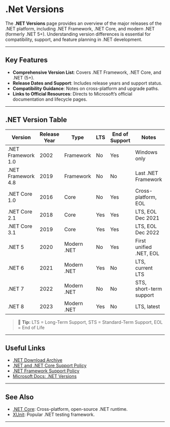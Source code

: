 ﻿# .Net Versions

The **.NET Versions** page provides an overview of the major releases of the .NET platform, including .NET Framework, .NET Core, and modern .NET (formerly .NET 5+). Understanding version differences is essential for compatibility, support, and feature planning in .NET development.

---

## Key Features

- **Comprehensive Version List**: Covers .NET Framework, .NET Core, and .NET (5+).
- **Release Dates and Support**: Includes release years and support status.
- **Compatibility Guidance**: Notes on cross-platform and upgrade paths.
- **Links to Official Resources**: Directs to Microsoft’s official documentation and lifecycle pages.

---

## .NET Version Table

| Version         | Release Year | Type         | LTS | End of Support | Notes                       |
|----------------|-------------|--------------|-----|----------------|-----------------------------|
| .NET Framework 1.0 | 2002        | Framework    | No  | Yes            | Windows only                |
| .NET Framework 4.8 | 2019        | Framework    | No  | No             | Last .NET Framework         |
| .NET Core 1.0      | 2016        | Core         | No  | Yes            | Cross-platform, EOL         |
| .NET Core 2.1      | 2018        | Core         | Yes | Yes            | LTS, EOL Dec 2021           |
| .NET Core 3.1      | 2019        | Core         | Yes | Yes            | LTS, EOL Dec 2022           |
| .NET 5             | 2020        | Modern .NET  | No  | Yes            | First unified .NET, EOL     |
| .NET 6             | 2021        | Modern .NET  | Yes | No             | LTS, current LTS            |
| .NET 7             | 2022        | Modern .NET  | No  | No             | STS, short-term support     |
| .NET 8             | 2023        | Modern .NET  | Yes | No             | LTS, latest                 |

> 📌 **Tip:** LTS = Long-Term Support, STS = Standard-Term Support, EOL = End of Life

---

## Useful Links

- [.NET Download Archive](https://dotnet.microsoft.com/en-us/download/dotnet)
- [.NET and .NET Core Support Policy](https://dotnet.microsoft.com/en-us/platform/support/policy/dotnet-core)
- [.NET Framework Support Policy](https://dotnet.microsoft.com/en-us/platform/support/policy/dotnet-framework)
- [Microsoft Docs: .NET Versions](https://learn.microsoft.com/en-us/dotnet/standard/versions/)

---

## See Also

- [.NET Core](./dotnet_core.md): Cross-platform, open-source .NET runtime.
- [XUnit](./xunit.md): Popular .NET testing framework.

---
